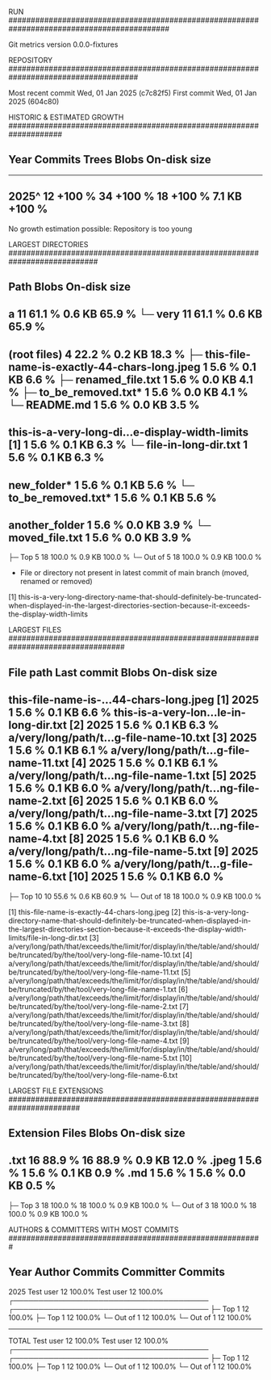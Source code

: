 RUN ############################################################################################

Git metrics version        0.0.0-fixtures

REPOSITORY #####################################################################################

Most recent commit         Wed, 01 Jan 2025 (c7c82f5)
First commit               Wed, 01 Jan 2025 (604c80)

HISTORIC & ESTIMATED GROWTH ####################################################################

Year        Commits                  Trees                  Blobs           On-disk size
------------------------------------------------------------------------------------------------
------------------------------------------------------------------------------------------------
2025^            12  +100 %             34  +100 %             18  +100 %         7.1 KB  +100 %
------------------------------------------------------------------------------------------------
No growth estimation possible: Repository is too young

LARGEST DIRECTORIES ############################################################################

Path                                                        Blobs           On-disk size
------------------------------------------------------------------------------------------------
a                                                              11  61.1 %         0.6 KB  65.9 %
└─ very                                                        11  61.1 %         0.6 KB  65.9 %
------------------------------------------------------------------------------------------------
(root files)                                                    4  22.2 %         0.2 KB  18.3 %
├─ this-file-name-is-exactly-44-chars-long.jpeg                 1   5.6 %         0.1 KB   6.6 %
├─ renamed_file.txt                                             1   5.6 %         0.0 KB   4.1 %
├─ to_be_removed.txt*                                           1   5.6 %         0.0 KB   4.1 %
└─ README.md                                                    1   5.6 %         0.0 KB   3.5 %
------------------------------------------------------------------------------------------------
this-is-a-very-long-di...e-display-width-limits [1]             1   5.6 %         0.1 KB   6.3 %
└─ file-in-long-dir.txt                                         1   5.6 %         0.1 KB   6.3 %
------------------------------------------------------------------------------------------------
new_folder*                                                     1   5.6 %         0.1 KB   5.6 %
└─ to_be_removed.txt*                                           1   5.6 %         0.1 KB   5.6 %
------------------------------------------------------------------------------------------------
another_folder                                                  1   5.6 %         0.0 KB   3.9 %
└─ moved_file.txt                                               1   5.6 %         0.0 KB   3.9 %
------------------------------------------------------------------------------------------------
├─ Top 5                                                       18 100.0 %         0.9 KB 100.0 %
└─ Out of 5                                                    18 100.0 %         0.9 KB 100.0 %

* File or directory not present in latest commit of main branch (moved, renamed or removed)

[1] this-is-a-very-long-directory-name-that-should-definitely-be-truncated-when-displayed-in-the-largest-directories-section-because-it-exceeds-the-display-width-limits

LARGEST FILES ##################################################################################

File path                              Last commit          Blobs           On-disk size
------------------------------------------------------------------------------------------------
this-file-name-is-...44-chars-long.jpeg [1]   2025              1   5.6 %         0.1 KB   6.6 %
this-is-a-very-lon...le-in-long-dir.txt [2]   2025              1   5.6 %         0.1 KB   6.3 %
a/very/long/path/t...g-file-name-10.txt [3]   2025              1   5.6 %         0.1 KB   6.1 %
a/very/long/path/t...g-file-name-11.txt [4]   2025              1   5.6 %         0.1 KB   6.1 %
a/very/long/path/t...ng-file-name-1.txt [5]   2025              1   5.6 %         0.1 KB   6.0 %
a/very/long/path/t...ng-file-name-2.txt [6]   2025              1   5.6 %         0.1 KB   6.0 %
a/very/long/path/t...ng-file-name-3.txt [7]   2025              1   5.6 %         0.1 KB   6.0 %
a/very/long/path/t...ng-file-name-4.txt [8]   2025              1   5.6 %         0.1 KB   6.0 %
a/very/long/path/t...ng-file-name-5.txt [9]   2025              1   5.6 %         0.1 KB   6.0 %
a/very/long/path/t...g-file-name-6.txt [10]   2025              1   5.6 %         0.1 KB   6.0 %
------------------------------------------------------------------------------------------------
├─ Top 10                                                      10  55.6 %         0.6 KB  60.9 %
└─ Out of 18                                                   18 100.0 %         0.9 KB 100.0 %

[1] this-file-name-is-exactly-44-chars-long.jpeg
[2] this-is-a-very-long-directory-name-that-should-definitely-be-truncated-when-displayed-in-the-largest-directories-section-because-it-exceeds-the-display-width-limits/file-in-long-dir.txt
[3] a/very/long/path/that/exceeds/the/limit/for/display/in/the/table/and/should/be/truncated/by/the/tool/very-long-file-name-10.txt
[4] a/very/long/path/that/exceeds/the/limit/for/display/in/the/table/and/should/be/truncated/by/the/tool/very-long-file-name-11.txt
[5] a/very/long/path/that/exceeds/the/limit/for/display/in/the/table/and/should/be/truncated/by/the/tool/very-long-file-name-1.txt
[6] a/very/long/path/that/exceeds/the/limit/for/display/in/the/table/and/should/be/truncated/by/the/tool/very-long-file-name-2.txt
[7] a/very/long/path/that/exceeds/the/limit/for/display/in/the/table/and/should/be/truncated/by/the/tool/very-long-file-name-3.txt
[8] a/very/long/path/that/exceeds/the/limit/for/display/in/the/table/and/should/be/truncated/by/the/tool/very-long-file-name-4.txt
[9] a/very/long/path/that/exceeds/the/limit/for/display/in/the/table/and/should/be/truncated/by/the/tool/very-long-file-name-5.txt
[10] a/very/long/path/that/exceeds/the/limit/for/display/in/the/table/and/should/be/truncated/by/the/tool/very-long-file-name-6.txt

LARGEST FILE EXTENSIONS ########################################################################

Extension                            Files                  Blobs           On-disk size
------------------------------------------------------------------------------------------------
.txt                                    16  88.9 %             16  88.9 %         0.9 KB  12.0 %
.jpeg                                    1   5.6 %              1   5.6 %         0.1 KB   0.9 %
.md                                      1   5.6 %              1   5.6 %         0.0 KB   0.5 %
------------------------------------------------------------------------------------------------
├─ Top 3                                18 100.0 %             18 100.0 %         0.9 KB 100.0 %
└─ Out of 3                             18 100.0 %             18 100.0 %         0.9 KB 100.0 %

AUTHORS & COMMITTERS WITH MOST COMMITS #########################################################

Year    Author                   Commits                Committer                Commits
------------------------------------------------------------------------------------------------

2025    Test user                     12  100.0%        Test user                     12  100.0%
        ┌───────────────────────────────────────        ┌───────────────────────────────────────
        ├─ Top 1                      12  100.0%        ├─ Top 1                      12  100.0%
        └─ Out of 1                   12  100.0%        └─ Out of 1                   12  100.0%

------------------------------------------------------------------------------------------------

TOTAL   Test user                     12  100.0%        Test user                     12  100.0%
        ┌───────────────────────────────────────        ┌───────────────────────────────────────
        ├─ Top 1                      12  100.0%        ├─ Top 1                      12  100.0%
        └─ Out of 1                   12  100.0%        └─ Out of 1                   12  100.0%

